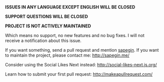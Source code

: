 **ISSUES IN ANY LANGUAGE EXCEPT ENGLISH WILL BE CLOSED**

**SUPPORT QUESTIONS WILL BE CLOSED**

**PROJECT IS NOT ACTIVELY MAINTAINED**

Which means no support, no new features and no bug fixes. I will not receive a notification about this issue.

If you want something, send a pull request and mention [sapegin](https://github.com/sapegin). If you want to maintain the project, please contact me: http://sapegin.me/

Consider using the Social Likes Next instead: http://social-likes-next.js.org/

Learn how to submit your first pull request: http://makeapullrequest.com/
